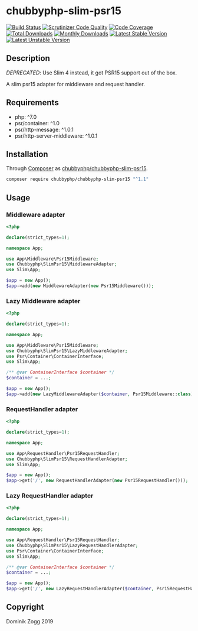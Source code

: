 # chubbyphp-slim-psr15

[![Build Status](https://api.travis-ci.org/chubbyphp/chubbyphp-slim-psr15.png?branch=master)](https://travis-ci.org/chubbyphp/chubbyphp-slim-psr15)
[![Scrutinizer Code Quality](https://scrutinizer-ci.com/g/chubbyphp/chubbyphp-slim-psr15/badges/quality-score.png?b=master)](https://scrutinizer-ci.com/g/chubbyphp/chubbyphp-slim-psr15/?branch=master)
[![Code Coverage](https://scrutinizer-ci.com/g/chubbyphp/chubbyphp-slim-psr15/badges/coverage.png?b=master)](https://scrutinizer-ci.com/g/chubbyphp/chubbyphp-slim-psr15/?branch=master)
[![Total Downloads](https://poser.pugx.org/chubbyphp/chubbyphp-slim-psr15/downloads.png)](https://packagist.org/packages/chubbyphp/chubbyphp-slim-psr15)
[![Monthly Downloads](https://poser.pugx.org/chubbyphp/chubbyphp-slim-psr15/d/monthly)](https://packagist.org/packages/chubbyphp/chubbyphp-slim-psr15)
[![Latest Stable Version](https://poser.pugx.org/chubbyphp/chubbyphp-slim-psr15/v/stable.png)](https://packagist.org/packages/chubbyphp/chubbyphp-slim-psr15)
[![Latest Unstable Version](https://poser.pugx.org/chubbyphp/chubbyphp-slim-psr15/v/unstable)](https://packagist.org/packages/chubbyphp/chubbyphp-slim-psr15)

## Description

*DEPRECATED*: Use Slim 4 instead, it got PSR15 support out of the box.

A slim psr15 adapter for middleware and request handler.

## Requirements

 * php: ^7.0
 * psr/container: ^1.0
 * psr/http-message: ^1.0.1
 * psr/http-server-middleware: ^1.0.1

## Installation

Through [Composer](http://getcomposer.org) as [chubbyphp/chubbyphp-slim-psr15][1].

```sh
composer require chubbyphp/chubbyphp-slim-psr15 "^1.1"
```

## Usage

### Middleware adapter

```php
<?php

declare(strict_types=1);

namespace App;

use App\Middleware\Psr15Middleware;
use Chubbyphp\SlimPsr15\MiddlewareAdapter;
use Slim\App;

$app = new App();
$app->add(new MiddlewareAdapter(new Psr15Middleware()));
```

### Lazy Middleware adapter

```php
<?php

declare(strict_types=1);

namespace App;

use App\Middleware\Psr15Middleware;
use Chubbyphp\SlimPsr15\LazyMiddlewareAdapter;
use Psr\Container\ContainerInterface;
use Slim\App;

/** @var ContainerInterface $container */
$container = ...;

$app = new App();
$app->add(new LazyMiddlewareAdapter($container, Psr15Middleware::class));
```

### RequestHandler adapter

```php
<?php

declare(strict_types=1);

namespace App;

use App\RequestHandler\Psr15RequestHandler;
use Chubbyphp\SlimPsr15\RequestHandlerAdapter;
use Slim\App;

$app = new App();
$app->get('/', new RequestHandlerAdapter(new Psr15RequestHandler()));
```

### Lazy RequestHandler adapter

```php
<?php

declare(strict_types=1);

namespace App;

use App\RequestHandler\Psr15RequestHandler;
use Chubbyphp\SlimPsr15\LazyRequestHandlerAdapter;
use Psr\Container\ContainerInterface;
use Slim\App;

/** @var ContainerInterface $container */
$container = ...;

$app = new App();
$app->get('/', new LazyRequestHandlerAdapter($container, Psr15RequestHandler::class));
```

## Copyright

Dominik Zogg 2019

[1]: https://packagist.org/packages/chubbyphp/chubbyphp-slim-psr15
